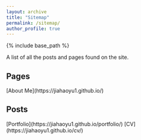 ```yaml
---
layout: archive
title: "Sitemap"
permalink: /sitemap/
author_profile: true
---
```


{% include base_path %}

A list of all the posts and pages found on the site. 

<h2>Pages</h2>
[About Me](https://jiahaoyu1.github.io/)


<h2>Posts</h2>
[Portfolio](https://jiahaoyu1.github.io/portfolio/)
[CV](https://jiahaoyu1.github.io/cv/)
